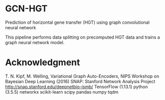 # GCN-HGT
Prediction of horizontal gene transfer (HGT) using graph convolutional neural network

This pipeline performs data splitting on precomputed HGT data and trains a graph neural network model.

# Acknowledgment
T. N. Kipf, M. Welling, Variational Graph Auto-Encoders, NIPS Workshop on Bayesian Deep Learning (2016)
SNAP: Stanford Network Analysis Project http://snap.stanford.edu/deepnetbio-ismb/
TensorFlow (1.13.1)
python (3.5.5)
networkx
scikit-learn
scipy
pandas
numpy
tqdm
